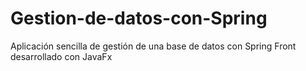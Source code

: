 # Gestion-de-datos-con-Spring
Aplicación sencilla de gestión de una base de datos con Spring
Front desarrollado con JavaFx
